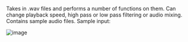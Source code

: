 Takes in .wav files and performs a number of functions on them. Can change playback speed, high pass or low pass filtering or audio mixing. Contains sample audio files. 
Sample input:


![image](https://github.com/user-attachments/assets/9f818832-a199-4b22-91b7-1a0af904aaf1)
